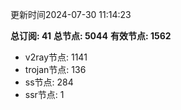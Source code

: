 更新时间2024-07-30 11:14:23

**总订阅: 41**
**总节点: 5044**
**有效节点: 1562**
- v2ray节点: 1141
- trojan节点: 136
- ss节点: 284
- ssr节点: 1
